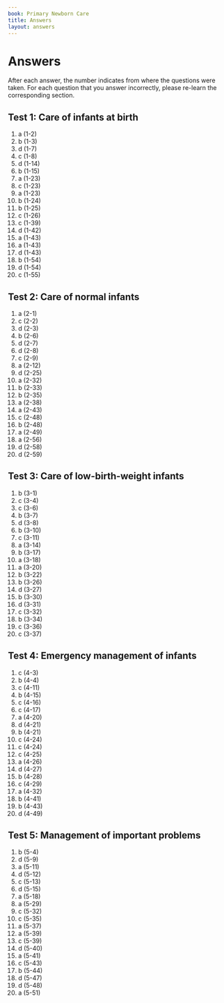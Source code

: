 ```yaml
---
book: Primary Newborn Care
title: Answers
layout: answers
---
```


# Answers

After each answer, the number indicates from where the questions were taken. For each question that you answer incorrectly, please re-learn the corresponding section.

## Test 1: Care of infants at birth

1.	a	(1-2)
2.	b	(1-3)
3.	d	(1-7)
4.	c	(1-8)
5.	d	(1-14)
6.	b	(1-15)
7.	a	(1-23)
8.	c	(1-23)
9.	a	(1-23)
10.	b	(1-24)
11.	b	(1-25)
12.	c	(1-26)
13.	c	(1-39)
14.	d	(1-42)
15.	a	(1-43)
16.	a	(1-43)
17.	d	(1-43)
18.	b	(1-54)
19.	d	(1-54)
20.	c	(1-55)

## Test 2: Care of normal infants

1.	a	(2-1)
2.	c	(2-2)
3.	d	(2-3)
4.	b	(2-6)
5.	d	(2-7)
6.	d	(2-8)
7.	c	(2-9)
8.	a	(2-12)
9.	d	(2-25)
10.	a	(2-32)
11.	b	(2-33)
12.	b	(2-35)
13.	a	(2-38)
14.	a	(2-43)
15.	c	(2-48)
16.	b	(2-48)
17.	a	(2-49)
18.	a	(2-56)
19.	d	(2-58)
20.	d	(2-59)

## Test 3: Care of low-birth-weight infants

1.	b	(3-1)
2.	c	(3-4)
3.	c	(3-6)
4.	b	(3-7)
5.	d	(3-8)
6.	b	(3-10)
7.	c	(3-11)
8.	a	(3-14)
9.	b	(3-17)
10.	a	(3-18)
11.	a	(3-20)
12.	b	(3-22)
13.	b	(3-26)
14.	d	(3-27)
15.	b	(3-30)
16.	d	(3-31)
17.	c	(3-32)
18.	b	(3-34)
19.	c	(3-36)
20.	c	(3-37)

## Test 4: Emergency management of infants

1.	c	(4-3)
2.	b	(4-4)
3.	c	(4-11)
4.	b	(4-15)
5.	c	(4-16)
6.	c	(4-17)
7.	a	(4-20)
8.	d	(4-21)
9.	b	(4-21)
10.	c	(4-24)
11.	c	(4-24)
12.	c	(4-25)
13.	a	(4-26)
14.	d	(4-27)
15.	b	(4-28)
16.	c	(4-29)
17.	a	(4-32)
18.	b	(4-41)
19.	b	(4-43)
20.	d	(4-49)

## Test 5: Management of important problems

1.	b	(5-4)
2.	d	(5-9)
3.	a	(5-11)
4.	d	(5-12)
5.	c	(5-13)
6.	d	(5-15)
7.	a	(5-18)
8.	a	(5-29)
9.	c	(5-32)
10.	c	(5-35)
11.	a	(5-37)
12.	a	(5-39)
13.	c	(5-39)
14.	d	(5-40)
15.	a	(5-41)
16.	c	(5-43)
17.	b	(5-44)
18.	d	(5-47)
19.	d	(5-48)
20.	a	(5-51)
